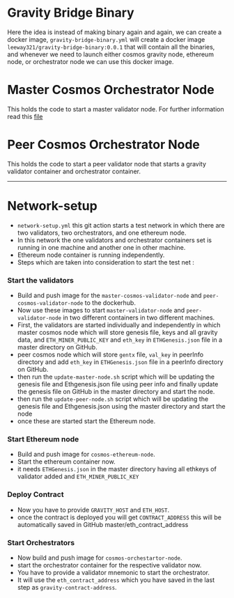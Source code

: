 # Gravity Bridge Binary
 Here the idea is instead of making binary again and again, we can create a docker image,  ```gravity-bridge-binary.yml``` will create a docker image ```leeway321/gravity-bridge-binary:0.0.1``` that will contain all the binaries, and whenever we need to launch either cosmos gravity node, ethereum node, or orchestrator node we can use this docker image.
# Master Cosmos Orchestrator Node
This holds the code to start a master validator node. For further information read this [file](https://github.com/sunnyk56/onomy/tree/ONET-49/deploy/master-cosmos-orchestrator-node#readme)

# Peer Cosmos Orchestrator Node
This holds the code to start a peer validator node that starts a gravity validator container and orchestrator container.

---
# Network-setup
- ```network-setup.yml``` this git action starts a test network in which there are two validators, two orchestrators, and one ethereum node.
- In this network the one validators and orchestrator containers set is running in one machine and another one in other machine.
- Ethereum node container is running independently.
- Steps which are taken into consideration to start the test net : 
### Start the validators
- Build and push image for the ```master-cosmos-validator-node``` and ```peer-cosmos-validator-node``` to the dockerhub.
- Now use these images to start ```master-validator-node``` and ```peer-validator-node``` in two different containers in two different machines.
- First, the validators are started individually and independently in which master cosmos node which will store genesis file, keys and all gravity data, and ```ETH_MINER_PUBLIC_KEY``` and ```eth_key``` in ```ETHGenesis.json``` file in a master directory on GitHub.
- peer cosmos node which will store ```gentx``` file, ```val_key``` in peerInfo directory and add ```eth_key``` in ```ETHGenesis.json``` file in a peerInfo directory on GitHub.
- then run the ```update-master-node.sh``` script which will be updating the genesis file and Ethgenesis.json file using peer info and finally update the genesis file on GitHub in the master directory and start the node.
- then run the ```update-peer-node.sh``` script which will be updating the genesis file and Ethgenesis.json using the master directory and start the node
- once these are started start the Ethereum node.

### Start Ethereum node
- Build and push image for ```cosmos-ethereum-node```.
- Start the ethereum container now.
- it needs ```ETHGenesis.json``` in the master directory having all ethkeys of validator added and ```ETH_MINER_PUBLIC_KEY```

### Deploy Contract
- Now you have to provide ```GRAVITY_HOST``` and ```ETH_HOST```.
- once the contract is deployed you will get ```CONTRACT_ADDRESS``` this will be automatically saved in GitHub master/eth_contract_address

### Start Orchestrators
- Now build and push image for ```cosmos-orchestartor-node```.
- start the orchestrator container for the respective validator now.
- You have to provide a validator mnemonic to start the orchestrator.
- It will use the ```eth_contract_address``` which you have saved in the last step as ```gravity-contract-address```.


